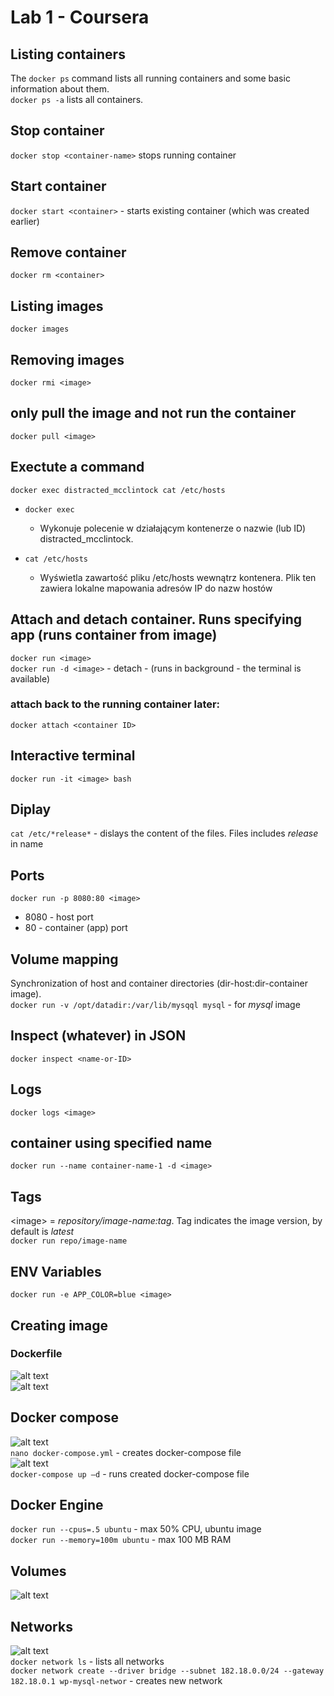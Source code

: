 # Lab 1 - Coursera  

## Listing containers 

The ```docker ps``` command lists all running containers and some basic information about them.  
```docker ps -a``` lists all containers.

## Stop container  
```docker stop <container-name>``` stops running container  

## Start container 
```docker start <container>``` - starts existing container (which was created earlier)  

## Remove container  
```docker rm <container>```

## Listing images  
```docker images```

## Removing images  
```docker rmi <image>```  

## only pull the image and not run the container
```docker pull <image>```  

## Exectute a command  
```docker exec distracted_mcclintock cat /etc/hosts```  

* `docker exec`

    * Wykonuje polecenie w działającym kontenerze o nazwie (lub ID) distracted_mcclintock.
* `cat /etc/hosts`

    * Wyświetla zawartość pliku /etc/hosts wewnątrz kontenera. Plik ten zawiera lokalne mapowania adresów IP do nazw hostów

## Attach and detach container. Runs specifying app (runs container from image)  
```docker run <image>```  
```docker run -d <image>``` - detach - (runs in background - the terminal is available)  

### attach back to the running container later:  
```docker attach <container ID>```  

## Interactive terminal  
```docker run -it <image> bash```  

## Diplay  
```cat /etc/*release*``` - dislays the content of the files. Files includes *release* in name  

## Ports
```docker run -p 8080:80 <image>```  
* 8080 - host port  
* 80 - container (app) port 

## Volume mapping  
Synchronization of host and container directories (dir-host:dir-container  image).  
```docker run -v /opt/datadir:/var/lib/mysqql mysql``` - for *mysql* image  

## Inspect (whatever) in JSON
```docker inspect <name-or-ID>```  

## Logs  
```docker logs <image>```  

## container using specified name  
```docker run --name container-name-1 -d <image>```  

## Tags
\<image\> = *repository/image-name:tag*.  Tag indicates the image version, by default is *latest*  
```docker run repo/image-name```

## ENV Variables  
```docker run -e APP_COLOR=blue <image>```  

## Creating image 

### Dockerfile
![alt text](image.png)  
![alt text](image-1.png)  

## Docker compose  
![alt text](image-2.png)  
```nano docker-compose.yml```  - creates docker-compose file  
![alt text](image-3.png)  
```docker-compose up –d``` - runs created docker-compose file   

## Docker Engine  
```docker run --cpus=.5 ubuntu``` - max 50% CPU, ubuntu image  
```docker run --memory=100m ubuntu``` - max 100 MB RAM  

## Volumes  
![alt text](image-4.png)  

## Networks  
![alt text](image-5.png)  
```docker network ls``` - lists all networks  
```docker network create --driver bridge --subnet 182.18.0.0/24 --gateway 182.18.0.1 wp-mysql-networ``` - creates new network  
